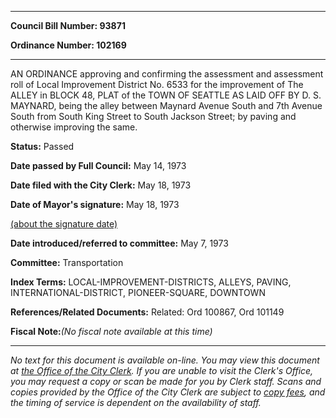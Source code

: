 

********

**Council Bill Number: 93871**
   
**Ordinance Number: 102169**
********

 AN ORDINANCE approving and confirming the assessment and assessment roll of Local Improvement District No. 6533 for the improvement of The ALLEY in BLOCK 48, PLAT of the TOWN OF SEATTLE AS LAID OFF BY D. S. MAYNARD, being the alley between Maynard Avenue South and 7th Avenue South from South King Street to South Jackson Street; by paving and otherwise improving the same.

**Status:** Passed
   
**Date passed by Full Council:** May 14, 1973
   
**Date filed with the City Clerk:** May 18, 1973
   
**Date of Mayor's signature:** May 18, 1973
   
[(about the signature date)](/~public/approvaldate.htm)
   
   
   
**Date introduced/referred to committee:** May 7, 1973
   
**Committee:** Transportation
   
   
**Index Terms:** LOCAL-IMPROVEMENT-DISTRICTS, ALLEYS, PAVING, INTERNATIONAL-DISTRICT, PIONEER-SQUARE, DOWNTOWN

**References/Related Documents:** Related: Ord 100867, Ord 101149

**Fiscal Note:**_(No fiscal note available at this time)_
********

_No text for this document is available on-line. You may view this document at [the Office of the City Clerk](http://www.seattle.gov/leg/clerk/contactUs.htm). If you are unable to visit the Clerk's Office, you may request a copy or scan be made for you by Clerk staff. Scans and copies provided by the Office of the City Clerk are subject to [copy fees](http://clerk.seattle.gov/~public/clerkfees.htm), and the timing of service is dependent on the availability of staff._

